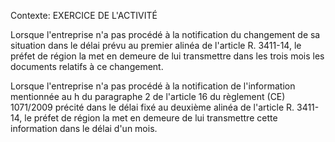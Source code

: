 Contexte: EXERCICE DE L'ACTIVITÉ

Lorsque l'entreprise n'a pas procédé à la notification du changement de sa situation dans le délai prévu au premier alinéa de l'article R. 3411-14, le préfet de région la met en demeure de lui transmettre dans les trois mois les documents relatifs à ce changement.

Lorsque l'entreprise n'a pas procédé à la notification de l'information mentionnée au h du paragraphe 2 de l'article 16 du règlement (CE) 1071/2009 précité dans le délai fixé au deuxième alinéa de l'article R. 3411-14, le préfet de région la met en demeure de lui transmettre cette information dans le délai d'un mois.